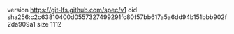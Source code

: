version https://git-lfs.github.com/spec/v1
oid sha256:c2c63810400d0557327499291fc80f57bb617a5a6dd94b151bbb902f2da909a1
size 1112
